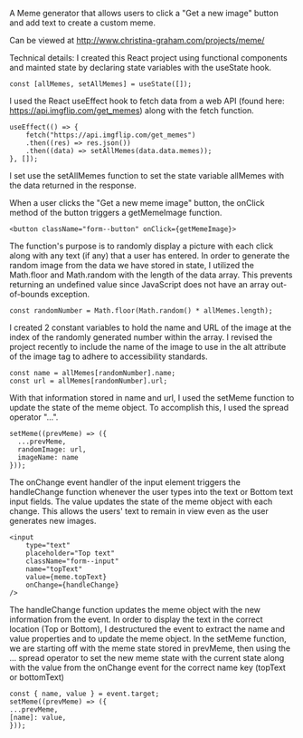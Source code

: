 A Meme generator that allows users to click a "Get a new image" button and add text to create a custom meme.

Can be viewed at http://www.christina-graham.com/projects/meme/

Technical details:
I created this React project using functional components and mainted state by declaring state variables with the useState hook.

    const [allMemes, setAllMemes] = useState([]);
   
I used the React useEffect hook to fetch data from a web API (found here: https://api.imgflip.com/get_memes) along with the fetch function. 

    useEffect(() => {
        fetch("https://api.imgflip.com/get_memes")
        .then((res) => res.json())
        .then((data) => setAllMemes(data.data.memes));
    }, []);

I set use the setAllMemes function to set the state variable allMemes with the data returned in the response.

When a user clicks the "Get a new meme image" button, the onClick method of the button triggers a getMemeImage function.

    <button className="form--button" onClick={getMemeImage}>

The function's purpose is to randomly display a picture with each click along with any text (if any) that a user has entered. In order to generate the random image from the data we have stored in state, I utilized the Math.floor and Math.random with the length of the data array. This prevents returning an undefined value since JavaScript does not have an array out-of-bounds exception.

    const randomNumber = Math.floor(Math.random() * allMemes.length);

I created 2 constant variables to hold the name and URL of the image at the index of the randomly generated number within the array. I revised the project recently to include the name of the image to use in the alt attribute of the image tag to adhere to accessibility standards.

    const name = allMemes[randomNumber].name;
    const url = allMemes[randomNumber].url;

With that information stored in name and url, I used the setMeme function to update the state of the meme object. To accomplish this, I used the spread operator "...".

    setMeme((prevMeme) => ({
      ...prevMeme,
      randomImage: url,
      imageName: name
    }));

The onChange event handler of the input element triggers the handleChange function whenever the user types into the text or Bottom text input fields. The value updates the state of the meme object with each change. This allows the users' text to remain in view even as the user generates new images. 
 
    <input
        type="text"
        placeholder="Top text"
        className="form--input"
        name="topText"
        value={meme.topText}
        onChange={handleChange}
    />

The handleChange function updates the meme object with the new information from the event. In order to display the text in the correct location (Top or Bottom), I destructured the event to extract the name and value properties and to update the meme object. In the setMeme function, we are starting off with the meme state stored in prevMeme, then using the ... spread operator to set the new meme state with the current state along with the value from the onChange event for the correct name key (topText or bottomText)

    const { name, value } = event.target;
    setMeme((prevMeme) => ({
    ...prevMeme,
    [name]: value,
    }));